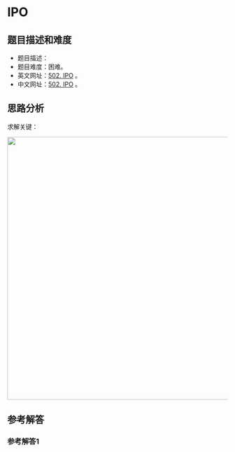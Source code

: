 # IPO

## 题目描述和难度
+ 题目描述：
+ 题目难度：困难。
+ 英文网址：[502. IPO](https://leetcode.com/problems/ipo/description/)  。
+ 中文网址：[502. IPO](https://leetcode-cn.com/problems/ipo/description/)  。
## 思路分析
求解关键：

<img src="https://liweiwei1419.github.io/images/leetcode-solution/" width="600">

## 参考解答
### 参考解答1

```java

```